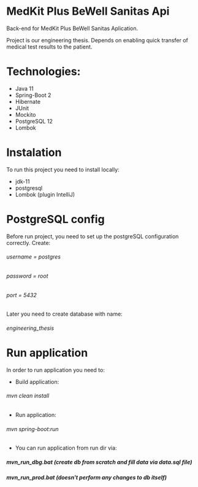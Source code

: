 # MedKit Plus BeWell Sanitas Api
Back-end for MedKit Plus BeWell Sanitas Aplication. 

Project is our engineering thesis. Depends on enabling quick transfer of medical test results to the patient.

# Technologies:
* Java 11
* Spring-Boot 2
* Hibernate
* JUnit
* Mockito
* PostgreSQL 12
* Lombok

# Instalation

To run this project you need to install locally:

* jdk-11
* postgresql
* Lombok (plugin IntelliJ)

# PostgreSQL config

Before run project, you need to set up the postgreSQL configuration correctly. Create:

###### username = postgres
###### password = root
###### port = 5432

Later you need to create database with name: 
###### engineering_thesis

# Run application

In order to run application you need to:

* Build application:

###### mvn clean install

* Run application:

###### mvn spring-boot:run

* You can run application from run dir via:

##### mvn_run_dbg.bat (create db from scratch and fill data via data.sql file)
##### mvn_run_prod.bat (doesn't perform any changes to db itself)
